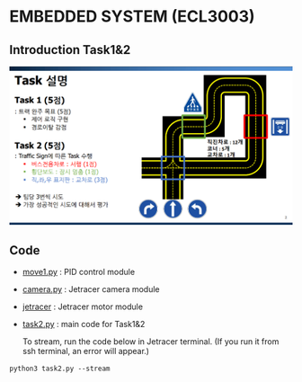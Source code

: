 # EMBEDDED SYSTEM (ECL3003)
## Introduction Task1&2
![Task1&2](https://github.com/JiyongBoo/Embedded-system/blob/master/Task1%262.png)
## Code
+ [move1.py](https://github.com/JiyongBoo/Embedded-system/blob/master/Task1%262/move1.py) : PID control module
+ [camera.py](https://github.com/JiyongBoo/Embedded-system/blob/master/Task1%262/camera.py) : Jetracer camera module
+ [jetracer](https://github.com/JiyongBoo/Embedded-system/tree/master/Task1%262/jetracer) : Jetracer motor module
+ [task2.py](https://github.com/JiyongBoo/Embedded-system/blob/master/Task1%262/task2.py) : main code for Task1&2

   To stream, run the code below in Jetracer terminal. (If you run it from ssh terminal, an error will appear.)
```
python3 task2.py --stream

```
